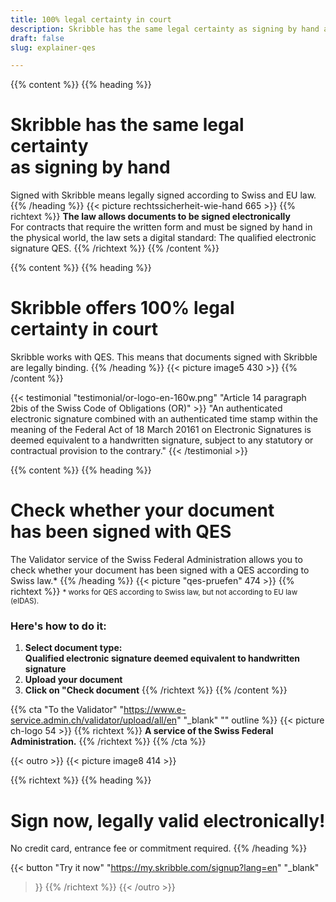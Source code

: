```yaml
---
title: 100% legal certainty in court
description: Skribble has the same legal certainty as signing by hand and offers 100% legal certainty in court.
draft: false
slug: explainer-qes

---
```


{{% content %}}
{{% heading %}}
# Skribble has the same legal certainty <br class="hide-for-mobile">as signing by hand
Signed with Skribble means legally signed according to Swiss and EU law.
{{% /heading %}}
{{< picture rechtssicherheit-wie-hand 665 >}}
{{% richtext %}}
**The law allows documents to be signed electronically**<br>
For contracts that require the written form and must be signed by hand in the physical world, the law sets a digital standard: The qualified electronic signature QES.
{{% /richtext %}}
{{% /content %}}

[//]: # (--------------------------------------------------------------------------------------------------------------)

{{% content %}}
{{% heading %}}
# Skribble offers 100% legal <br class="hide-for-mobile">certainty in court
Skribble works with QES. This means that documents signed with Skribble <br class="hide-for-mobile">are legally binding.
{{% /heading %}}
{{< picture image5 430 >}}
{{% /content %}}

[//]: # (--------------------------------------------------------------------------------------------------------------)

{{< testimonial "testimonial/or-logo-en-160w.png" "Article 14 paragraph 2bis of the Swiss Code of Obligations (OR)" >}}
"An authenticated electronic signature combined with an authenticated time stamp within the meaning of the Federal Act of 18 March 20161 on Electronic Signatures is deemed equivalent to a handwritten signature, subject to any statutory or contractual provision to the contrary."
{{< /testimonial >}}

[//]: # (--------------------------------------------------------------------------------------------------------------)

{{% content %}}
{{% heading %}}
# Check whether your document <br class="hide-for-mobile">has been signed with QES
The Validator service of the Swiss Federal Administration allows you to check whether your document has been signed with a QES according to Swiss law.*
{{% /heading %}}
{{< picture "qes-pruefen" 474 >}}
{{% richtext %}}
<small>* works for QES according to Swiss law, but not according to EU law (eIDAS).</small>
### Here's how to do it:
1. **Select document type: <br class="hide-for-mobile">Qualified electronic signature deemed equivalent to handwritten signature**
2. **Upload your document**
3. **Click on "Check document**
{{% /richtext %}}
{{% /content %}}

{{% cta
  "To the Validator"
  "https://www.e-service.admin.ch/validator/upload/all/en"
  "_blank"
  ""
  outline
%}}
{{< picture ch-logo 54 >}}
{{% richtext %}}
**A service of the Swiss Federal Administration.**
{{% /richtext %}}
{{% /cta %}}

[//]: # (--------------------------------------------------------------------------------------------------------------)

{{< outro >}}
{{< picture image8 414 >}}

{{% richtext %}}
{{% heading %}}
# Sign now, legally valid electronically!
No credit card, entrance fee or commitment required.
{{% /heading %}}

{{< button
  "Try it now"
  "https://my.skribble.com/signup?lang=en"
  "_blank"
>}}
{{% /richtext %}}
{{< /outro >}}